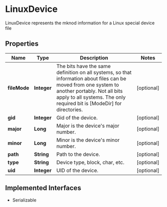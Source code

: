 

# LinuxDevice

LinuxDevice represents the mknod information for a Linux special device file

## Properties

| Name | Type | Description | Notes |
|------------ | ------------- | ------------- | -------------|
|**fileMode** | **Integer** | The bits have the same definition on all systems, so that information about files can be moved from one system to another portably. Not all bits apply to all systems. The only required bit is [ModeDir] for directories. |  [optional] |
|**gid** | **Integer** | Gid of the device. |  [optional] |
|**major** | **Long** | Major is the device&#39;s major number. |  [optional] |
|**minor** | **Long** | Minor is the device&#39;s minor number. |  [optional] |
|**path** | **String** | Path to the device. |  [optional] |
|**type** | **String** | Device type, block, char, etc. |  [optional] |
|**uid** | **Integer** | UID of the device. |  [optional] |


## Implemented Interfaces

* Serializable


